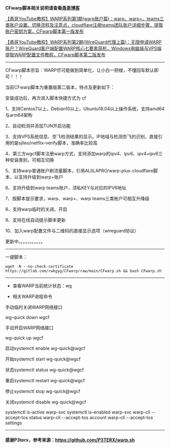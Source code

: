 **CFwarp脚本相关说明请查看[甬哥博客](https://ygkkk.blogspot.com/2022/09/gitlabcfwarpwarpwarp.html)**


[【甬哥YouTube教程】WARP系列第1期(warp账户篇)：warp、warp+、teams三类账户设置、切换流程及注意点，cloudflare注册teams团队账户详细步骤，提取账户密钥方案，CFwarp脚本第一版发布](https://youtu.be/Se5kI07k9eA)

[【甬哥YouTube教程】WARP系列第2期(WireGuard代理上篇)：无限申请WARP账户？WireGuard客户端配置WARP核心七要素简析，Windows电脑端与VPS端提取WARP配置文件教程，CFwarp脚本第二版发布](https://youtu.be/rGbhnTuCUcw)

------------------------------------------------------------------------------------------------------------------------------------

CFwarp脚本宗旨：WARP尽可能做到简单化，让小白一把梭，不懂回车默认即可！！！

当前CFwarp脚本为重置版第二版本，特点及更新如下：

安装成功后，再次进入脚本快捷方式为 cf

1、支持Centos7以上，Debian10以上，Ubuntu18.04以上操作系统，支持amd64与arm64架构

2、自动检测并添加TUN开启功能

3、支持VPS系统信息、奈飞检测结果的显示。IP地域与检测奈飞的识别，直接引用的是sjlleo/netflix-verify脚本，准确率比较高

4、第三方wgcf脚本注册warp方式，支持添加warp的ipv4、ipv6、ipv4+ipv6三种安装类别，可相互切换

5、支持warp普通账户刷流量脚本，引用ALIILAPRO/warp-plus-cloudflare脚本，以支持升级到warp+账户

6、支持升级到warp teams账户，须私KEY与对应的IPV6地址

7、按脚本提示要求，warp、warp+、warp teams三类账户可相互升降级

8、支持warp临时的关闭、开启

9、支持在线自动提示脚本更新

10、加入warp配置文件与二维码的直接显示选项（wireguard协议）


更新中。。。。。。。。。。。

------------------------------------------------------------------------------------------------------------------------------

一键脚本：
```
wget -N --no-check-certificate https://gitlab.com/rwkgyg/CFwarp/raw/main/CFwarp.sh && bash CFwarp.sh
```
----------------------------------------------------------------------------------------------------------------------

- 查看WARP当前统计状态：wg

- 相关WARP进程命令

手动临时关闭WARP网络接口

wg-quick down wgcf

手动开启WARP网络接口

wg-quick up wgcf

启动systemctl enable wg-quick@wgcf

开始systemctl start wg-quick@wgcf

状态systemctl status wg-quick@wgcf

重启systemctl restart wg-quick@wgcf

停止systemctl stop wg-quick@wgcf

关闭systemctl disable wg-quick@wgcf

systemctl is-active warp-svc
systemctl is-enabled warp-svc
warp-cli --accept-tos status
warp-cli --accept-tos account
warp-cli --accept-tos settings

---------------------------------------------------------------------------------------------------------
#### 感谢P3terx，参考来源：https://github.com/P3TERX/warp.sh

